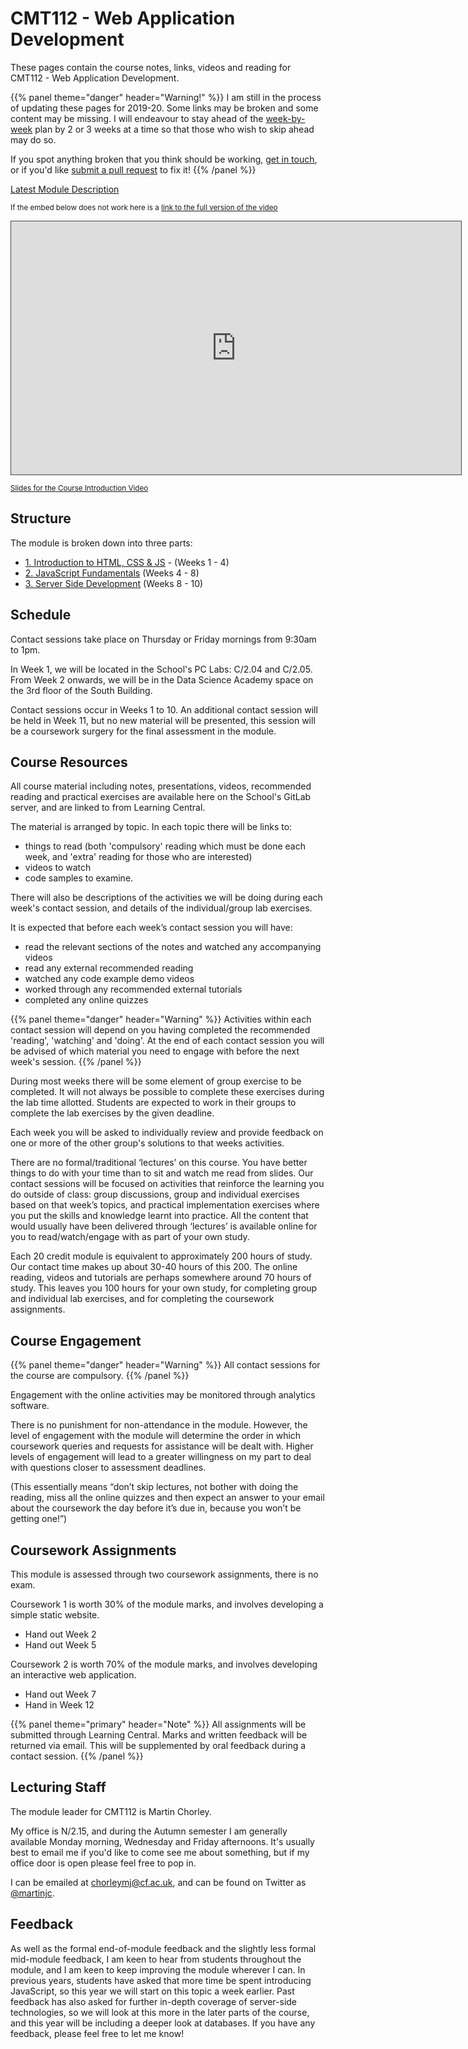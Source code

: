 # CMT112 - Web Application Development

These pages contain the course notes, links, videos and reading for CMT112 - Web Application Development.

{{% panel theme="danger" header="Warning!" %}}
I am still in the process of updating these pages for 2019-20. Some links may be broken and some content may be missing. I will endeavour to stay ahead of the [week-by-week](#structure) plan by 2 or 3 weeks at a time so that those who wish to skip ahead may do so.

If you spot anything broken that you think should be working, [get in touch](#lecturing-staff), or if you'd like [submit a pull request](https://gitlab.cs.cf.ac.uk/scm2mjc/cmt112/merge_requests) to fix it!
{{% /panel %}}

[Latest Module Description](https://data.cardiff.ac.uk/legacy/grails/module/CMT112/19A.html)


<p><small>If the embed below does not work here is a <a href="https://cardiff.cloud.panopto.eu/Panopto/Pages/Viewer.aspx?id=9b9fc6c8-510f-4e41-9095-aace00cf6458" target="blank">link to the full version of the video</a></small></p>
<iframe src="https://cardiff.cloud.panopto.eu/Panopto/Pages/Embed.aspx?id=9b9fc6c8-510f-4e41-9095-aace00cf6458&v=1" width="720" height="405" style="padding: 0px; border: 1px solid #464646;" frameborder="0" allowfullscreen allow="autoplay"></iframe>


<small>[Slides for the Course Introduction Video](slides/course-introduction.html)</small>

## Structure

The module is broken down into three parts:

* [1. Introduction to HTML, CSS & JS](part-1) - (Weeks 1 - 4)
* [2. JavaScript Fundamentals](part-2) (Weeks 4 - 8)
* [3. Server Side Development](part-3) (Weeks 8 - 10)



## Schedule

Contact sessions take place on Thursday or Friday mornings from 9:30am to 1pm.

In Week 1, we will be located in the School's PC Labs: C/2.04 and C/2.05.
From Week 2 onwards, we will be in the Data Science Academy space on the 3rd floor of the South Building.

Contact sessions occur in Weeks 1 to 10. An additional contact session will be held in Week 11, but no new material will be presented, this session will be a coursework surgery for the final assessment in the module.


## Course Resources

All course material including notes, presentations, videos, recommended reading and practical exercises are available here on the School's GitLab server, and are linked to from Learning Central.

The material is arranged by topic. In each topic there will be links to:

* things to read (both 'compulsory' reading which must be done each week, and 'extra' reading for those who are interested)
* videos to watch 
* code samples to examine. 

There will also be descriptions of the activities we will be doing during each week's contact session, and details of the individual/group lab exercises.

It is expected that before each week’s contact session you will have:

* read the relevant sections of the notes and watched any accompanying videos
* read any external recommended reading
* watched any code example demo videos
* worked through any recommended external tutorials
* completed any online quizzes

{{% panel theme="danger" header="Warning" %}}
Activities within each contact session will depend on you having completed the recommended 'reading', 'watching' and 'doing'. At the end of each contact session you will be advised of which material you need to engage with before the next week's session.
{{% /panel %}}

During most weeks there will be some element of group exercise to be completed. It will not always be possible to complete these exercises during the lab time allotted. Students are expected to work in their groups to complete the lab exercises by the given deadline.

Each week you will be asked to individually review and provide feedback on one or more of the other group's solutions to that weeks activities.

There are no formal/traditional ‘lectures’ on this course. You have better things to do with your time than to sit and watch me read from slides. Our contact sessions will be focused on activities that reinforce the learning you do outside of class: group discussions, group and individual exercises based on that week’s topics, and practical implementation exercises where you put the skills and knowledge learnt into practice. All the content that would usually have been delivered through ‘lectures’ is available online for you to read/watch/engage with as part of your own study.

Each 20 credit module is equivalent to approximately 200 hours of study. Our contact time makes up about 30-40 hours of this 200. The online reading, videos and tutorials are perhaps somewhere around 70 hours of study. This leaves you 100 hours for your own study, for completing group and individual lab exercises, and for completing the coursework assignments.

## Course Engagement

{{% panel theme="danger" header="Warning" %}}
All contact sessions for the course are compulsory.
{{% /panel %}}

Engagement with the online activities may be monitored through analytics software.

There is no punishment for non-attendance in the module. However, the level of engagement with the module will determine the order in which coursework queries and requests for assistance will be dealt with. Higher levels of engagement will lead to a greater willingness on my part to deal with questions closer to assessment deadlines.

(This essentially means “don’t skip lectures, not bother with doing the reading, miss all the online quizzes and then expect an answer to your email about the coursework the day before it’s due in, because you won’t be getting one!”)

## Coursework Assignments
This module is assessed through two coursework assignments, there is no exam.

Coursework 1 is worth 30% of the module marks, and involves developing a simple static website.

* Hand out Week 2
* Hand out Week 5

Coursework 2 is worth 70% of the module marks, and involves developing an interactive web application.

* Hand out Week 7
* Hand in Week 12

{{% panel theme="primary" header="Note" %}}
All assignments will be submitted through Learning Central. Marks and written feedback will be returned via email. This will be supplemented by oral feedback during a contact session.
{{% /panel %}}

## Lecturing Staff

The module leader for CMT112 is Martin Chorley.

My office is N/2.15, and during the Autumn semester I am generally available Monday morning, Wednesday and Friday afternoons. It's usually best to email me if you'd like to come see me about something, but if my office door is open please feel free to pop in.

I can be emailed at [chorleymj@cf.ac.uk](mailto:chorleymj@cardiff.ac.uk), and can be found on Twitter as [@martinjc](https://www.twitter.com/martinjc).

## Feedback

As well as the formal end-of-module feedback and the slightly less formal mid-module feedback, I am keen to hear from students throughout the module, and I am keen to keep improving the module wherever I can. In previous years, students have asked that more time be spent introducing JavaScript, so this year we will start on this topic a week earlier. Past feedback has also asked for further in-depth coverage of server-side technologies, so we will look at this more in the later parts of the course, and this year will be including a deeper look at databases. If you have any feedback, please feel free to let me know!